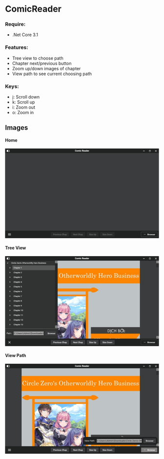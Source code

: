 # ComicReader
### Require:
- .Net Core 3.1

### Features:
- Tree view to choose path
- Chapter next/previous button
- Zoom up/down images of chapter
- View path to see current choosing path
### Keys:
- j: Scroll down
- k: Scroll up
- i: Zoom out
- o: Zoom in
## Images
#### Home
![Home](./ComicReader/Image/home.png)
#### Tree View
![Tree View](./ComicReader/Image/treeView.png)
#### View Path
![Edit Selectors Image](./ComicReader/Image/viewPath.png)
